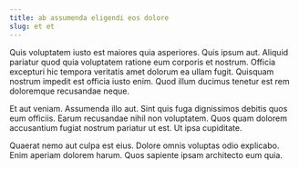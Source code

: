 ```yaml
---
title: ab assumenda eligendi eos dolore
slug: et et
---
```


Quis voluptatem iusto est maiores quia asperiores. Quis ipsum aut. Aliquid pariatur quod quia voluptatem ratione eum corporis et nostrum. Officia excepturi hic tempora veritatis amet dolorum ea ullam fugit. Quisquam nostrum impedit est officia iusto enim. Quod illum ducimus tenetur est rem doloremque recusandae neque.

Et aut veniam. Assumenda illo aut. Sint quis fuga dignissimos debitis quos eum officiis. Earum recusandae nihil non voluptatem. Quos quam dolorem accusantium fugiat nostrum pariatur ut est. Ut ipsa cupiditate.

Quaerat nemo aut culpa est eius. Dolore omnis voluptas odio explicabo. Enim aperiam dolorem harum. Quos sapiente ipsam architecto eum quia.
